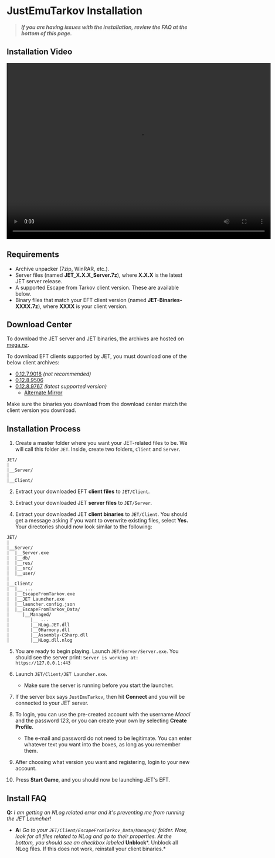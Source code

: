 # JustEmuTarkov Installation

> ***If you are having issues with the installation, review the FAQ at the bottom of this page.***

## Installation Video

<video width="720" height="480" controls>
  <source src="https://static.kiobu.dev/install.mp4">
</video>

## Requirements

- Archive unpacker (7zip, WinRAR, etc.).
- Server files (named **JET_X.X.X_Server.7z**), where **X.X.X** is the latest JET server release.
- A supported Escape from Tarkov client version. These are available below.
- Binary files that match your EFT client version (named **JET-Binaries-XXXX.7z**), where **XXXX** is your client version.

## Download Center

To download the JET server and JET binaries, the archives are hosted on [mega.nz](https://mega.nz/folder/Fg1WCAbR#LVAylusBUPB0cJ6QQXI2QA).

To download EFT clients supported by JET, you must download one of the below client archives:

- [0.12.7.9018](https://maoci.eu/download?file=EFT0.12.7.9018) *(not recommended)*
- [0.12.8.9506](https://maoci.eu/download?file=EFT0.12.8.9506)
- [0.12.8.9767](https://maoci.eu/download?file=EFT0.12.8.9767) *(latest supported version)*
  - [Alternate Mirror](https://drive.google.com/file/d/1sTOZ2AcO68pqbc9UjsZ94588ihCnB9Jp/view)

Make sure the binaries you download from the download center match the client version you download.

## Installation Process

1. Create a master folder where you want your JET-related files to be. We will call this folder `JET`. Inside, create two folders, `Client` and `Server`.

```
JET/
|
|__Server/
|
|__Client/
```

2. Extract your downloaded EFT **client files** to `JET/Client`.

3. Extract your downloaded JET **server files** to `JET/Server`.

4. Extract your downloaded JET **client binaries** to `JET/Client`. You should get a message asking if you want to overwrite existing files, select **Yes.** Your directories should now look similar to the following:

```
JET/
|
|__Server/
|  |__Server.exe
|  |__db/
|  |__res/
|  |__src/
|  |__user/
|
|__Client/
|  |__ ...
|  |__EscapeFromTarkov.exe
|  |__JET Launcher.exe
|  |__launcher.config.json
|  |__EscapeFromTarkov_Data/
|     |__Managed/
|        |__ ...
|        |__NLog.JET.dll
|        |__0Harmony.dll
|        |__Assembly-CSharp.dll
|        |__NLog.dll.nlog
```

5. You are ready to begin playing. Launch `JET/Server/Server.exe`. You should see the server print: `Server is working at: https://127.0.0.1:443`

6. Launch `JET/Client/JET Launcher.exe`. 
    - Make sure the server is running before you start the launcher.

7. If the server box says `JustEmuTarkov`, then hit **Connect** and you will be connected to your JET server.

8. To login, you can use the pre-created account with the username *Maoci* and the password *123*, or you can create your own by selecting **Create Profile**.
    - The e-mail and password do not need to be legitimate. You can enter whatever text you want into the boxes, as long as you remember them.

9. After choosing what version you want and registering, login to your new account. 

10. Press **Start Game**, and you should now be launching JET's EFT.

## Install FAQ

**Q:** *I am getting an NLog related error and it's preventing me from running the JET Launcher!*

- **A:** *Go to your `JET/Client/EscapeFromTarkov_Data/Managed/` folder. Now, look for all files related to NLog and go to their properties. At the bottom, you should see an checkbox labeled* **Unblock***. Unblock all NLog files. If this does not work, reinstall your client binaries.*
